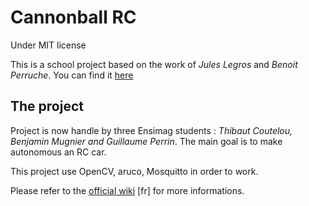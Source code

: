 Cannonball RC
======================
Under MIT license

This is a school project based on the work of *Jules Legros* and *Benoit Perruche*.
You can find it [here](https://github.com/jules0legros/CannonBall_de_voitures_autonomes)

The project
-------------
Project is now handle by three Ensimag students : *Thibaut Coutelou, Benjamin Mugnier and
Guillaume Perrin*.
The main goal is to make autonomous an RC car.

This project use OpenCV, aruco, Mosquitto in order to work.

Please refer to the [official wiki](http://fablab.ensimag.fr/index.php/Cannonball_de_voitures_RC/FicheSuivi) [fr] for more informations.

